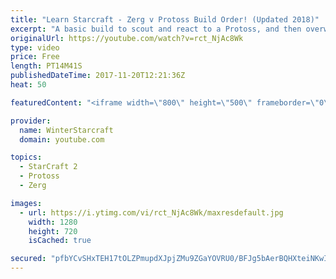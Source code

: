 ```yaml
---
title: "Learn Starcraft - Zerg v Protoss Build Order! (Updated 2018)"
excerpt: "A basic build to scout and react to a Protoss, and then overwhelm them with the swarm! Meant for lower level players looking for direction, not higher level looking for the dankest meta. -- Watch live at https://www.twitch.tv/wintergaming"
originalUrl: https://youtube.com/watch?v=rct_NjAc8Wk
type: video
price: Free
length: PT14M41S
publishedDateTime: 2017-11-20T12:21:36Z
heat: 50

featuredContent: "<iframe width=\"800\" height=\"500\" frameborder=\"0\" src=\"https://www.youtube.com/embed/rct_NjAc8Wk\" allow=\"accelerometer; autoplay; encrypted-media; gyroscope; picture-in-picture\" allowfullscreen></iframe>"

provider:
  name: WinterStarcraft
  domain: youtube.com

topics:
  - StarCraft 2
  - Protoss
  - Zerg

images:
  - url: https://i.ytimg.com/vi/rct_NjAc8Wk/maxresdefault.jpg
    width: 1280
    height: 720
    isCached: true

secured: "pfbYCvSHxTEH17tOLZPmupdXJpjZMu9ZGaYOVRU0/BFJg5bAerBQHXteiNKwIpRXWj+fFeRTo5K1DaZjiY5SIJjuU6+uo+3UJhVDQ1cav5o1lIjvwAuAGLZ+qMmLbSUPr82SbvMYWac054p1D1hfclpRQCoGjvceyvYZiIEcjj2f+bLeJXDClPj5eyabUdpv0Hwn2/jM9aYrHwNWY767j7GFfiiUCVvAUzZhyf4wc4szfJ/HFYIKeqy9In8fbCumHl1Db5+dOs0fgqkz4tx/9CJMR6EjItJDBKYYFJZK8S2Sa8HzUUdLK+sUs66KbCYWN/PdBYdBomV3Mi0dSq/WfBSM6ow97mMZOqe1/h9Mf5I2urhgcqdwB8E8BDQFnp9eXtkGB6McZCiDzouODk8sQhKQW5m56JDKj6aS1EVE56E=;uYZtMNdBmkssMnbblHbsFA=="
---
```



